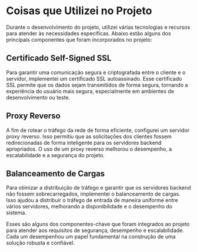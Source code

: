 # Coisas que Utilizei no Projeto

Durante o desenvolvimento do projeto, utilizei várias tecnologias e recursos para atender às necessidades específicas. Abaixo estão alguns dos principais componentes que foram incorporados no projeto:

## Certificado Self-Signed SSL

Para garantir uma comunicação segura e criptografada entre o cliente e o servidor, implementei um certificado SSL autoassinado. Esse certificado SSL permite que os dados sejam transmitidos de forma segura, tornando a experiência do usuário mais segura, especialmente em ambientes de desenvolvimento ou teste.

## Proxy Reverso

A fim de rotear o tráfego da rede de forma eficiente, configurei um servidor proxy reverso. Isso permitiu que as solicitações dos clientes fossem redirecionadas de forma inteligente para os servidores backend apropriados. O uso de um proxy reverso melhorou o desempenho, a escalabilidade e a segurança do projeto.

## Balanceamento de Cargas

Para otimizar a distribuição de tráfego e garantir que os servidores backend não fossem sobrecarregados, implementei o balanceamento de cargas. Isso ajudou a distribuir o tráfego de entrada de maneira uniforme entre vários servidores, melhorando a disponibilidade e o desempenho do sistema.

Esses são alguns dos componentes-chave que foram integrados ao projeto para atender aos requisitos de segurança, desempenho e escalabilidade. Cada um desempenhou um papel fundamental na construção de uma solução robusta e confiável.
